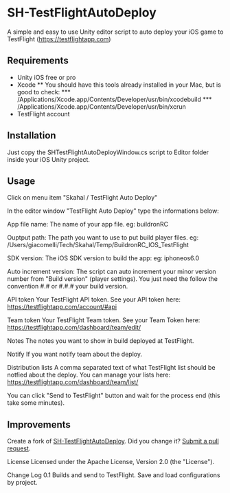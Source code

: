 SH-TestFlightAutoDeploy
=======================

A simple and easy to use Unity editor script to auto deploy your iOS game to TestFlight (https://testflightapp.com)

Requirements
-------
* Unity iOS free or pro
* Xcode
** You should have this tools already installed in your Mac, but is good to check:
*** /Applications/Xcode.app/Contents/Developer/usr/bin/xcodebuild
*** /Applications/Xcode.app/Contents/Developer/usr/bin/xcrun
* TestFlight account

Installation
-------
Just copy the SHTestFlightAutoDeployWindow.cs script to Editor folder inside your iOS Unity project.

Usage
-------
Click on menu item "Skahal / TestFlight Auto Deploy"

In the editor window "TestFlight Auto Deploy" type the informations below:

App file name: 
The name of your app file. 
eg: buildronRC

Ouptput path:
The path you want to use to put build player files.
eg: /Users/giacomelli/Tech/Skahal/Temp/BuildronRC_IOS_TestFlight

SDK version:
The iOS SDK version to build the app:
eg: iphoneos6.0

Auto increment version:
The script can auto increment your minor version number from "Build version" (player settings). 
You just need the follow the convention #.# or #.#.# your build version.

API token
Your TestFlight API token.
See your API token here: https://testflightapp.com/account/#api

Team token
Your TestFlight Team token.
See your Team Token here: https://testflightapp.com/dashboard/team/edit/

Notes
The notes you want to show in build deployed at TestFlight.

Notify
If you want notify team about the deploy.

Distribution lists
A comma separated text of what TestFlight list should be notfied about the deploy.
You can manage your lists here: https://testflightapp.com/dashboard/team/list/


You can click "Send to TestFlight" button and wait for the process end (this take some minutes).


Improvements
------
Create a fork of <a href="fork_select">SH-TestFlightAutoDeploy</a>. Did you change it? <a href="pull/new/master">Submit a pull request</a>.

License
Licensed under the Apache License, Version 2.0 (the "License").

Change Log
0.1 Builds and send to TestFlight. Save and load configurations by project.
